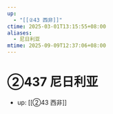 ```yaml
---
up:
  - "[[②43 西非]]"
ctime: 2025-03-01T13:15:55+08:00
aliases:
  - 尼日利亚
mtime: 2025-09-09T12:37:06+08:00
---
```


# ②437 尼日利亚

- up: [[②43 西非]]
